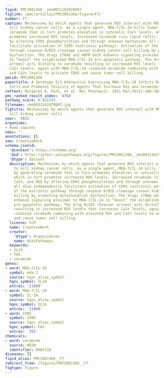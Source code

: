 ```yaml
---
figid: PMC3061366__zmo0031162970007
figlink: /pmc/articles/PMC3061366/figure/F7/
number: F7
caption: Mechanisms by which agents that generate ROS interact with MDA-7/IL-24 to
  kill kidney cancer cells. As a single agent, MDA-7/IL-24 kills tumor cells by generating
  ceramide that in turn promotes elevation in cytosolic Ca2+ levels, which in turn
  promotes increased ROS levels. Increased ceramide (via lipid rafts), Ca2+, and ROS
  by altering CD95 phosphorylation and through unknown mechanisms all also independently
  facilitate activation of CD95 (extrinsic pathway). Activation of the extrinsic pathway
  through caspase 8/BID cleavage causes kidney cancer cell killing by promoting mitochondrial
  dysfunction. The drugs 17AAG and 4HPR both enhance signaling proximal to MDA-7/IL-24
  to “boost” the established MDA-7/IL-24 pro-apoptotic pathway. The drug As2O3 (heavier
  arrows) acts distally to ceramide resulting in increased ROS levels that increases
  Ca2+ levels, again with MDA-7/IL-24 –induced ceramide combining with elevated ROS
  and Ca2+ levels to activate CD95 and cause tumor cell killing.
pmcid: PMC3061366
papertitle: A Serotype 5/3 Adenovirus Expressing MDA-7/IL-24 Infects Renal Carcinoma
  Cells and Promotes Toxicity of Agents That Increase Ros and Ceramide Levels.
reftext: Margaret A. Park, et al. Mol Pharmacol. 2011 Mar;79(3):368-380.
pmc_ranked_result_index: '4768'
pathway_score: 0.931743
filename: zmo0031162970007.jpg
figtitle: Mechanisms by which agents that generate ROS interact with MDA-7/IL-24 to
  kill kidney cancer cells
year: '2011'
organisms:
- Homo sapiens
ndex: ''
annotations: []
seo: CreativeWork
schema-jsonld:
  '@context': https://schema.org/
  '@id': https://pfocr.wikipathways.org/figures/PMC3061366__zmo0031162970007.html
  '@type': Dataset
  description: Mechanisms by which agents that generate ROS interact with MDA-7/IL-24
    to kill kidney cancer cells. As a single agent, MDA-7/IL-24 kills tumor cells
    by generating ceramide that in turn promotes elevation in cytosolic Ca2+ levels,
    which in turn promotes increased ROS levels. Increased ceramide (via lipid rafts),
    Ca2+, and ROS by altering CD95 phosphorylation and through unknown mechanisms
    all also independently facilitate activation of CD95 (extrinsic pathway). Activation
    of the extrinsic pathway through caspase 8/BID cleavage causes kidney cancer cell
    killing by promoting mitochondrial dysfunction. The drugs 17AAG and 4HPR both
    enhance signaling proximal to MDA-7/IL-24 to “boost” the established MDA-7/IL-24
    pro-apoptotic pathway. The drug As2O3 (heavier arrows) acts distally to ceramide
    resulting in increased ROS levels that increases Ca2+ levels, again with MDA-7/IL-24
    –induced ceramide combining with elevated ROS and Ca2+ levels to activate CD95
    and cause tumor cell killing.
  license: CC0
  name: CreativeWork
  creator:
    '@type': Organization
    name: WikiPathways
  keywords:
  - IL24
  - FAS
  - ceramide
genes:
- word: MDA-7/IL-24
  symbol: mda-7
  source: hgnc_alias_symbol
  hgnc_symbol: IL24
  entrez: '11009'
- word: MDA-7/IL-24
  symbol: IL-24
  source: hgnc_alias_symbol
  hgnc_symbol: IL24
  entrez: '11009'
- word: CD95
  symbol: CD95
  source: hgnc_alias_symbol
  hgnc_symbol: FAS
  entrez: '355'
chemicals:
- word: ceramide
  source: MESH
  identifier: D002518
diseases: []
figid_alias: PMC3061366__F7
redirect_from: /figures/PMC3061366__F7
figtype: Figure
---
```

